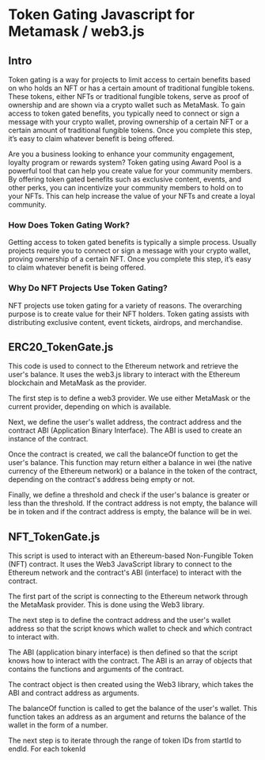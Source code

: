 # Token Gating Javascript for Metamask / web3.js

## Intro
Token gating is a way for projects to limit access to certain benefits based on who holds an NFT or has a certain amount of traditional fungible tokens. These tokens, either NFTs or traditional fungible tokens, serve as proof of ownership and are shown via a crypto wallet such as MetaMask. To gain access to token gated benefits, you typically need to connect or sign a message with your crypto wallet, proving ownership of a certain NFT or a certain amount of traditional fungible tokens. Once you complete this step, it’s easy to claim whatever benefit is being offered.

Are you a business looking to enhance your community engagement, loyalty program or rewards system? Token gating using Award Pool is a powerful tool that can help you create value for your community members. By offering token gated benefits such as exclusive content, events, and other perks, you can incentivize your community members to hold on to your NFTs. This can help increase the value of your NFTs and create a loyal community.

### How Does Token Gating Work?
Getting access to token gated benefits is typically a simple process. Usually projects require you to connect or sign a message with your crypto wallet, proving ownership of a certain NFT. Once you complete this step, it’s easy to claim whatever benefit is being offered.

### Why Do NFT Projects Use Token Gating?
NFT projects use token gating for a variety of reasons. The overarching purpose is to create value for their NFT holders. Token gating assists with distributing exclusive content, event tickets, airdrops, and merchandise.


## ERC20_TokenGate.js
This code is used to connect to the Ethereum network and retrieve the user's balance. It uses the web3.js library to interact with the Ethereum blockchain and MetaMask as the provider. 

The first step is to define a web3 provider. We use either MetaMask or the current provider, depending on which is available.

Next, we define the user's wallet address, the contract address and the contract ABI (Application Binary Interface). The ABI is used to create an instance of the contract. 

Once the contract is created, we call the balanceOf function to get the user's balance. This function may return either a balance in wei (the native currency of the Ethereum network) or a balance in the token of the contract, depending on the contract's address being empty or not.

Finally, we define a threshold and check if the user's balance is greater or less than the threshold. If the contract address is not empty, the balance will be in token and if the contract address is empty, the balance will be in wei.

## NFT_TokenGate.js
This script is used to interact with an Ethereum-based Non-Fungible Token (NFT) contract. It uses the Web3 JavaScript library to connect to the Ethereum network and the contract's ABI (interface) to interact with the contract.

The first part of the script is connecting to the Ethereum network through the MetaMask provider. This is done using the Web3 library.

The next step is to define the contract address and the user's wallet address so that the script knows which wallet to check and which contract to interact with.

The ABI (application binary interface) is then defined so that the script knows how to interact with the contract. The ABI is an array of objects that contains the functions and arguments of the contract.

The contract object is then created using the Web3 library, which takes the ABI and contract address as arguments.

The balanceOf function is called to get the balance of the user's wallet. This function takes an address as an argument and returns the balance of the wallet in the form of a number.

The next step is to iterate through the range of token IDs from startId to endId. For each tokenId
